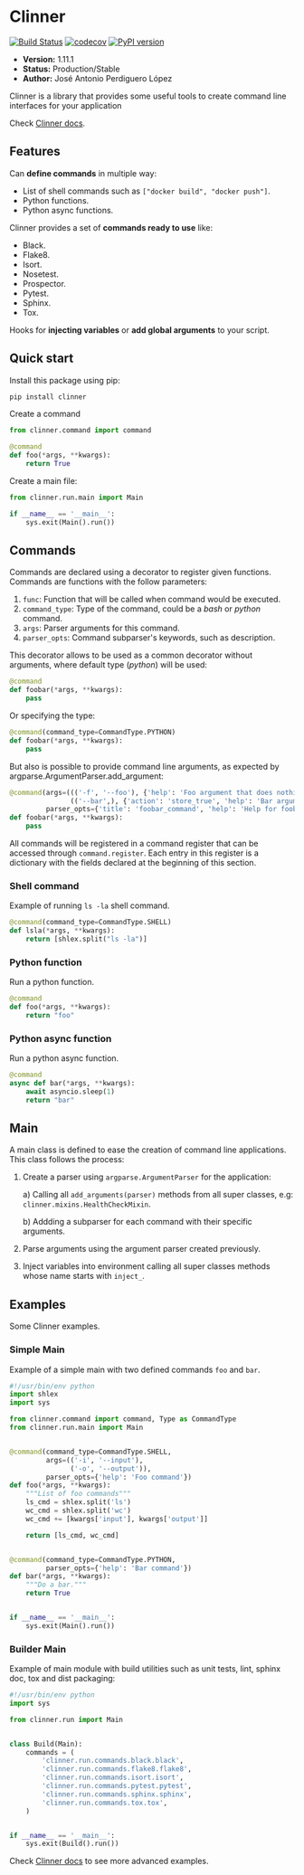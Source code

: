 # Clinner
[![Build Status](https://travis-ci.org/PeRDy/clinner.svg?branch=master)](https://travis-ci.org/PeRDy/clinner)
[![codecov](https://codecov.io/gh/PeRDy/clinner/branch/master/graph/badge.svg)](https://codecov.io/gh/PeRDy/clinner)
[![PyPI version](https://badge.fury.io/py/clinner.svg)](https://badge.fury.io/py/clinner)

* **Version:** 1.11.1
* **Status:** Production/Stable
* **Author:** José Antonio Perdiguero López

Clinner is a library that provides some useful tools to create command line interfaces for your application

Check [Clinner docs].

## Features
Can **define commands** in multiple way:
* List of shell commands such as `["docker build", "docker push"]`.
* Python functions.
* Python async functions.

Clinner provides a set of **commands ready to use** like:
* Black.
* Flake8.
* Isort.
* Nosetest.
* Prospector.
* Pytest.
* Sphinx.
* Tox.

Hooks for **injecting variables** or **add global arguments** to your script.

## Quick start
Install this package using pip:

```bash
pip install clinner
```

Create a command

```python
from clinner.command import command

@command
def foo(*args, **kwargs):
    return True
```

Create a main file:

```python
from clinner.run.main import Main

if __name__ == '__main__':
    sys.exit(Main().run())
```

## Commands
Commands are declared using a decorator to register given functions. Commands are functions with the follow parameters:

1. `func`: Function that will be called when command would be executed.
2. `command_type`: Type of the command, could be a *bash* or *python* command.
3. `args`: Parser arguments for this command.
4. `parser_opts`: Command subparser's keywords, such as description.

This decorator allows to be used as a common decorator without arguments, where default type (*python*) will be used:

```python
@command
def foobar(*args, **kwargs):
    pass
```

Or specifying the type:

```python
@command(command_type=CommandType.PYTHON)
def foobar(*args, **kwargs):
    pass
```

But also is possible to provide command line arguments, as expected by argparse.ArgumentParser.add_argument:

```python
@command(args=((('-f', '--foo'), {'help': 'Foo argument that does nothing'}),                   # Command argument
               (('--bar',), {'action': 'store_true', 'help': 'Bar argument stored as True'})),  # Another argument
         parser_opts={'title': 'foobar_command', 'help': 'Help for foobar_command'})            # Parser parameters
def foobar(*args, **kwargs):
    pass
```

All commands will be registered in a command register that can be accessed through ``command.register``. Each entry in
this register is a dictionary with the fields declared at the beginning of this section.

### Shell command
Example of running `ls -la` shell command.

```python
@command(command_type=CommandType.SHELL)
def lsla(*args, **kwargs):
    return [shlex.split("ls -la")]
```

### Python function
Run a python function.

```python
@command
def foo(*args, **kwargs):
    return "foo"
```

### Python async function
Run a python async function.

```python
@command
async def bar(*args, **kwargs):
    await asyncio.sleep(1)
    return "bar"
```

## Main
A main class is defined to ease the creation of command line applications. This class follows the process:

1. Create a parser using ``argparse.ArgumentParser`` for the application:
    
    a) Calling all ``add_arguments(parser)`` methods from all super classes, e.g: ``clinner.mixins.HealthCheckMixin``.
    
    b) Addding a subparser for each command with their specific arguments.

2. Parse arguments using the argument parser created previously.

3. Inject variables into environment calling all super classes methods whose name starts with ``inject_``.

## Examples
Some Clinner examples.

### Simple Main
Example of a simple main with two defined commands `foo` and `bar`.

```python
#!/usr/bin/env python
import shlex
import sys

from clinner.command import command, Type as CommandType
from clinner.run.main import Main


@command(command_type=CommandType.SHELL,
         args=(('-i', '--input'),
               ('-o', '--output')),
         parser_opts={'help': 'Foo command'})
def foo(*args, **kwargs):
    """List of foo commands"""
    ls_cmd = shlex.split('ls')
    wc_cmd = shlex.split('wc')
    wc_cmd += [kwargs['input'], kwargs['output']]

    return [ls_cmd, wc_cmd]


@command(command_type=CommandType.PYTHON,
         parser_opts={'help': 'Bar command'})
def bar(*args, **kwargs):
    """Do a bar."""
    return True


if __name__ == '__main__':
    sys.exit(Main().run())
```

### Builder Main
Example of main module with build utilities such as unit tests, lint, sphinx doc, tox and dist packaging:

```python
#!/usr/bin/env python
import sys

from clinner.run import Main


class Build(Main):
    commands = (
        'clinner.run.commands.black.black',
        'clinner.run.commands.flake8.flake8',
        'clinner.run.commands.isort.isort',
        'clinner.run.commands.pytest.pytest',
        'clinner.run.commands.sphinx.sphinx',
        'clinner.run.commands.tox.tox',
    )


if __name__ == '__main__':
    sys.exit(Build().run())
```

Check [Clinner docs] to see more advanced examples.

[Clinner docs]: http://clinner.readthedocs.io
